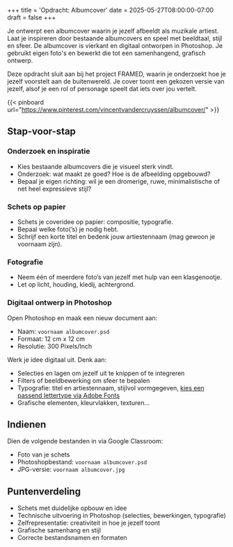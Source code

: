 +++
title = 'Opdracht: Albumcover'
date = 2025-05-27T08:00:00-07:00
draft = false
+++

Je ontwerpt een albumcover waarin je jezelf afbeeldt als muzikale artiest. Laat je inspireren door bestaande albumcovers en speel met beeldtaal, stijl en sfeer. De albumcover is vierkant en digitaal ontworpen in Photoshop. Je gebruikt eigen foto's en bewerkt die tot een samenhangend, grafisch ontwerp.

Deze opdracht sluit aan bij het project FRAMED, waarin je onderzoekt hoe je jezelf voorstelt aan de buitenwereld. Je cover toont een gekozen versie van jezelf, alsof je een rol of personage speelt dat iets over jou vertelt.

{{< pinboard url="https://www.pinterest.com/vincentvandercruyssen/albumcover/" >}}

## Stap-voor-stap

### Onderzoek en inspiratie

- Kies bestaande albumcovers die je visueel sterk vindt.
- Onderzoek: wat maakt ze goed? Hoe is de afbeelding opgebouwd?
- Bepaal je eigen richting: wil je een dromerige, ruwe, minimalistische of net heel expressieve stijl?

### Schets op papier

- Schets je coveridee op papier: compositie, typografie.
- Bepaal welke foto(’s) je nodig hebt.
- Schrijf een korte titel en bedenk jouw artiestennaam (mag gewoon je voornaam zijn).

### Fotografie

- Neem één of meerdere foto’s van jezelf met hulp van een klasgenootje.
- Let op licht, houding, kledij, achtergrond.

### Digitaal ontwerp in Photoshop

Open Photoshop en maak een nieuw document aan:

- Naam: `voornaam albumcover.psd`
- Formaat: 12 cm x 12 cm
- Resolutie: 300 Pixels/Inch

Werk je idee digitaal uit. Denk aan:

- Selecties en lagen om jezelf uit te knippen of te integreren
- Filters of beeldbewerking om sfeer te bepalen
- Typografie: titel en artiestennaam, stijlvol vormgegeven, [kies een passend lettertype via Adobe Fonts](https://fonts.adobe.com/)
- Grafische elementen, kleurvlakken, texturen...

## Indienen

Dien de volgende bestanden in via Google Classroom:

- Foto van je schets
- Photoshopbestand: `voornaam albumcover.psd`
- JPG-versie: `voornaam albumcover.jpg`

## Puntenverdeling

- Schets met duidelijke opbouw en idee
- Technische uitvoering in Photoshop (selecties, bewerkingen, typografie)
- Zelfrepresentatie: creativiteit in hoe je jezelf toont
- Grafische samenhang en stijl
- Correcte bestandsnamen en formaten